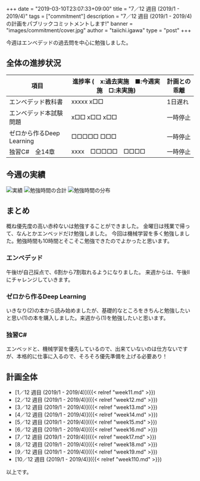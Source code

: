 +++
date = "2019-03-10T23:07:33+09:00"
title = "7／12 週目 (2019/1 - 2019/4)"
tags = ["commitment"]
description = "7／12 週目 (2019/1 - 2019/4)の計画をパブリックコミットメントします!"
banner = "images/commitment/cover.jpg"
author = "taiichi.igawa"
type = "post"
+++

今週はエンベデッドの過去問を中心に勉強しました。

<!-- more -->

## 全体の進捗状況

| 項目                  | 進捗率 (　x:過去実施　■:今週実施　□:未実施) | 計画との乖離 |
|---------------------|----------------------------|--------|
| エンベデッド教科書           | xxxxx x□□                  | 1日遅れ   |
| エンベデッド本試験問題         | x□□ x□□ x□□                | 一時停止   |
| ゼロから作るDeep Learning | □□□□□ □□□                  | 一時停止   |
| 独習C\#　全14章          | xxxx　□□□□□　□□□□            | 一時停止   |

## 今週の実績
![実績](/images/commitment/week17/week17_done.JPG)
![勉強時間の合計](/images/commitment/week17/week17_circle.png)
![勉強時間の分布](/images/commitment/week17/week17_chart.png)

## まとめ
概ね優先度の高い赤枠ないは勉強することができました。
金曜日は残業で帰って、なんとかエンベッドだけ勉強しました。
今回は機械学習を多く勉強しました。勉強時間も10時間とそこそこ勉強できたのでよかったと思います。

### エンベデッド
午後Iが自己採点で、6割から7割取れるようになりました。
来週からは、午後IIにチャレンジしていきます。

### ゼロから作るDeep Learning
いきなり(2)の本から読み始めましたが、基礎的なところをきちんと勉強したいと思い(1)の本を購入しました。来週から(1)を勉強したいと思います。

### 独習C\#
エンベッドと、機械学習を優先しているので、出来ていないのは仕方ないですが、本格的に仕事に入るので、そろそろ優先準備を上げる必要あり！

## 計画全体
* [1／12 週目 (2019/1 - 2019/4)]({{< relref "week11.md" >}})
* [2／12 週目 (2019/1 - 2019/4)]({{< relref "week12.md" >}})
* [3／12 週目 (2019/1 - 2019/4)]({{< relref "week13.md" >}})
* [4／12 週目 (2019/1 - 2019/4)]({{< relref "week14.md" >}})
* [5／12 週目 (2019/1 - 2019/4)]({{< relref "week15.md" >}})
* [6／12 週目 (2019/1 - 2019/4)]({{< relref "week16.md" >}})
* [7／12 週目 (2019/1 - 2019/4)]({{< relref "week17.md" >}})
* [8／12 週目 (2019/1 - 2019/4)]({{< relref "week18.md" >}})
* [9／12 週目 (2019/1 - 2019/4)]({{< relref "week19.md" >}})
* [10／12 週目 (2019/1 - 2019/4)]({{< relref "week110.md" >}})

以上です。
